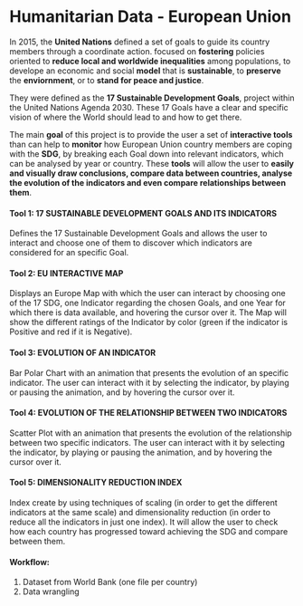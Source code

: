 # Humanitarian Data - European Union

In 2015, the **United Nations** defined a set of goals to guide its country members through a coordinate action. focused on **fostering** policies oriented to **reduce local and worldwide inequalities** among populations, to develope an economic and social **model** that is **sustainable**, to **preserve** the **enviornment**, or to **stand for peace and justice**. 

They were defined as the **17 Sustainable Development Goals**, project within the United Nations Agenda 2030. These 17 Goals have a clear and specific vision of where the World should lead to and how to get there.

The main **goal** of this project is to provide the user a set of **interactive tools** than can help to **monitor** how European Union country members are coping with the **SDG**, by breaking each Goal down into relevant indicators, which can be analysed by year or country. These **tools** will allow the user to **easily and visually draw conclusions, compare data between countries, analyse the evolution of the indicators and even compare relationships between them**.

#### Tool 1: 17 SUSTAINABLE DEVELOPMENT GOALS AND ITS INDICATORS

Defines the 17 Sustainable Development Goals and allows the user to interact and choose one of them to discover which indicators are considered for an specific Goal.

#### Tool 2: EU INTERACTIVE MAP

Displays an Europe Map with which the user can interact by choosing one of the 17 SDG, one Indicator regarding the chosen Goals, and one Year for which there is data available, and hovering the cursor over it. The Map will show the different ratings of the Indicator by color (green if the indicator is Positive and red if it is Negative).

#### Tool 3: EVOLUTION OF AN INDICATOR

Bar Polar Chart with an animation that presents the evolution of an specific indicator. The user can interact with it by selecting the indicator, by playing or pausing the animation, and by hovering the cursor over it.

#### Tool 4: EVOLUTION OF THE RELATIONSHIP BETWEEN TWO INDICATORS

Scatter Plot with an animation that presents the evolution of the relationship between two specific indicators. The user can interact with it by selecting the indicator, by playing or pausing the animation, and by hovering the cursor over it.

#### Tool 5: DIMENSIONALITY REDUCTION INDEX

Index create by using techniques of scaling (in order to get the different indicators at the same scale) and dimensionality reduction (in order to reduce all the indicators in just one index). It will allow the user to check how each country has progressed toward achieving the SDG and compare between them.

#### Workflow:

1. Dataset from World Bank (one file per country)
2. Data wrangling
